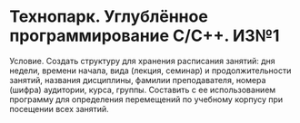 # Технопарк. Углублённое программирование C/C++. ИЗ№1
Условие.
Создать структуру для хранения расписания занятий: дня недели, времени начала, вида (лекция, семинар) и продолжительности занятий, названия дисциплины, фамилии преподавателя, номера (шифра) аудитории, курса, группы. Составить с ее использованием программу для определения перемещений по учебному корпусу при посещении всех занятий.
